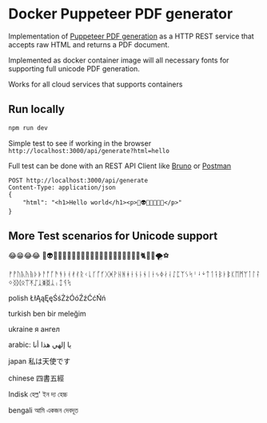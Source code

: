 # Docker Puppeteer PDF generator

Implementation of [Puppeteer PDF generation](https://pptr.dev/guides/pdf-generation/) as a HTTP REST service that accepts raw HTML and returns a PDF document.

Implemented as docker container image will all necessary fonts for supporting full unicode PDF generation.

Works for all cloud services that supports containers

## Run locally

```sh
npm run dev
```

Simple test to see if working in the browser `http://localhost:3000/api/generate?html=hello`

Full test can be done with an REST API Client like [Bruno](https://www.usebruno.com/) or [Postman](https://www.postman.com/product/api-client/)

```http
POST http://localhost:3000/api/generate
Content-Type: application/json
{ 
    "html": "<h1>Hello world</h1><p>🤡👽😂🥱😡😰🤮</p>"
}
```

## More Test scenarios for Unicode support

😂😁😂😂 🤡👽😂🥱😡😰🤮😷💩😺🫶🏽✊🏾👩🏿‍🦰🐺🐬🐖🐏🐈🐠🌝🌪️⚽

ᚠᚡᚢᚣᚤᚥᚦᚧᚨᚩᚪᚫᚬᚭᚮᚯᚰᚱᚲᚳᚴᚵᚶᚷᚸᚹᚺᚻᚼᚽᚾᚿᛀᛁᛂᛃᛄᛅᛆᛇᛈᛉᛊᛋᛌᛍᛎᛏᛐᛑᛒᛓᛔᛕᛖᛗᛘᛙᛚᛛᛜᛝᛞᛟᛠᛡᛢᛣᛤᛥᛦᛧᛨᛩᛪ

polish ŁłĄąĘęŚśŻżÓóŹźĆćŃń

turkish ben bir meleğim

ukraine я ангел

arabic: يا إلهي هذا أنا

japan 私は天使です

chinese 四書五經

Indisk হেল্ল' ইন দ্য হেচ্চ

bengali আমি একজন দেবদূত
